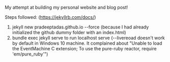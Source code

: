 My attempt at building my personal website and blog post!

Steps followed: (https://jekyllrb.com/docs/)

1. jekyll new pradeeptadas.github.io --force (because I had already initialized the github dummy folder with an index.html)
2. bundle exec jekyll serve to run localhost serve 
(--livereoad doesn't work by default in Windows 10 machine. It complained about "Unable to load the EventMachine C extension; To use the pure-ruby reactor, require 'em/pure_ruby'")
